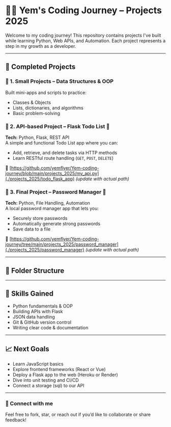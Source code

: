 # 👨‍💻 Yem's Coding Journey – Projects 2025

Welcome to my coding journey! This repository contains projects I've built while learning Python, Web APIs, and Automation. Each project represents a step in my growth as a developer.

---

## 🚀 Completed Projects

### 📁 1. Small Projects – Data Structures & OOP
Built mini-apps and scripts to practice:
- Classes & Objects
- Lists, dictionaries, and algorithms
- Basic problem-solving

### 📁 2. API-based Project – Flask Todo List 📝
**Tech:** Python, Flask, REST API  
A simple and functional Todo List app where you can:
- Add, retrieve, and delete tasks via HTTP methods
- Learn RESTful route handling (`GET`, `POST`, `DELETE`)

📌 [https://github.com/yemflyer/Yem-coding-journey/blob/main/projects_2025/my_api.py](./projects_2025/todo_flask_app) *(update with actual path)*

### 📁 3. Final Project – Password Manager 🔐
**Tech:** Python, File Handling, Automation  
A local password manager app that lets you:
- Securely store passwords
- Automatically generate strong passwords
- Save data to a file

📌 [https://github.com/yemflyer/Yem-coding-journey/tree/main/projects_2025/password_manager](./projects_2025/password_manager) *(update with actual path)*

---

## 📂 Folder Structure





---

## 🧠 Skills Gained

- Python fundamentals & OOP
- Building APIs with Flask
- JSON data handling
- Git & GitHub version control
- Writing clear code & documentation

---

## 📈 Next Goals

- Learn JavaScript basics
- Explore frontend frameworks (React or Vue)
- Deploy a Flask app to the web (Heroku or Render)
- Dive into unit testing and CI/CD
- Connect a storage (sql) to our API 

---

### 💬 Connect with me

Feel free to fork, star, or reach out if you’d like to collaborate or share feedback!
